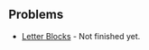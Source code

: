 ## Problems

- [Letter Blocks](https://codingcompetitions.withgoogle.com/codejam/round/0000000000877b42/0000000000afe6a1) - Not finished yet.